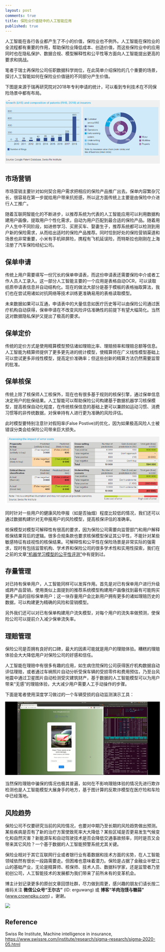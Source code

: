 ```yaml
---
layout: post
comments: true
title: 保险业价值链中的人工智能应用
published: true
---
```


人工智能在各行各业都产生了不小的价值，保险业也不例外。人工智能在保险业的全流程都有重要的作用，帮助保险业降低成本、创造价值，而这些保险业中的应用同时也在隐私保护、数据合规、模型解释性和公平性等方面向人工智能提出更高的要求和挑战。

笔者于瑞士再保险公司任职数据科学岗位，在此简单介绍保险的几个重要的场景，探讨人工智能如何在保险业价值链的不同部分产生价值。

下图是来源于瑞再研究院对2018年专利申请的统计，可以看到专利技术在不同保险场景中都有布局。

![](/images/202008/9.png)

## 市场营销
市场营销主要针对如何契合用户需求把相应的保险产品推广出去。保单内容繁杂冗长，很容易在第一步就给用户带来抗拒感，所以这方面传统上主要是由保险中介进行人工推广。
    
随着互联网智能化的不断进步，以推荐系统为代表的人工智能应用可以利用数据构建用户画像，提取用户个性化需求，自动为用户匹配到最合适的保险产品。随着用户人生中不同阶段，如进修学习、买房买车、娶妻生子，推荐系统都可以检测到用户新的保险需求，从而给出适时的保险产品推荐。同时恰到好处的保险营销渠道和场景也非常重要，小米有手机碎屏险，携程有飞机延误险，而特斯拉也刚刚在上海注册了汽车保险经纪公司。

## 保单申请
传统上用户需要填写一份冗长的保单申请表，而这份申请表还需要保险中介或者工作人员人工录入。这一部分人工智能主要的一个应用是表格自动OCR，可以读取纸质申请表信息并自动结构化。现在的做法大部分是基于模板的表格抽取算法，我们也在尝试用诸如对抗网络等技术训练更准确易用的表格读取模型。
    
未来数据如果可以互通，申请表中的大量信息如医疗历史等可以由保险公司通过医疗机构自动获得，保单申请在不改变风险评估准确性的前提下有望大幅简化。当然这对数据隐私保护又提出了极高的要求。

## 保单定价
传统的定价方式是使用精算模型预估诸如理赔比率、理赔频率和理赔总额等信息。人工智能为精算师提供了更多更先进的统计模型，使精算师在广义线性模型基础上可以尝试更多非线性模型，提高定价准确率；但这些创新的精算方法仍然需要监管的批准。

## 保单核保
传统上除了核保师人工核保外，现在也有很多基于规则的核保引擎，通过保单信息决定用户的批保结果。人工智能可以帮助保险公司构建基于数据机器学习核保模型，提高核保自动化程度，在传统核保信息的基础上更可以兼顾如运动习惯、消费习惯等的非传统数据，对保单持有人进行更为准确的风险评估。

此时模型要特别注意针对假阳率(False Postive)的优化，因为如果极高风险人士被错误分类会给保险公司带来巨大损失。

![](/images/202008/8.png)
    
同时针对一些用户的健康风险申报（如是否抽烟）程度比较低的情况，我们还可以通过数据构建针对无申报用户的风险模型，提高核保评估的准确率。

核保模型对模型可解释性有很高的要求，因为保险公司需要向监管部门和用户解释核保结果背后的逻辑。很多合规条款也要求核保模型保证其公平性，不能针对某些敏感特征有歧视性的核保结果。可解释性和公平性在保险场景是非常实际的强需求，现时有包括监管机构、学术界和保险公司的很多学术性和实用性探索，我们在之前的文章[“机器学习模型的公平性评测”](http://crownpku.com/2020/08/07/%E6%9C%BA%E5%99%A8%E5%AD%A6%E4%B9%A0%E6%A8%A1%E5%9E%8B%E7%9A%84%E5%85%AC%E5%B9%B3%E6%80%A7%E8%AF%84%E6%B5%8B.html)中有提到过。

## 存量管理
对已持有保单用户，人工智能同样可以发挥作用。首先是对已有保单用户进行升级或跨产品营销，使用类似上面提到的推荐系统模型构建用户画像找到最有可能购买更多产品的目标保单用户；这一块存量用户会比新用户拥有更多的诸如理赔历史的数据，可以构建更为精确的风险和营销模型。
    
另外我们还可以对已有保单构建用户流失模型，对每个用户的流失率做预测，使保险公司可以提前介入减少保单流失率。

## 理赔管理
保险公司是否拥有良好的口碑，最大的因素可能就是用户的理赔体验。糟糕的理赔体验会大大降低用户对保险公司的好感和信任。
    
人工智能在理赔中有很多有趣的应用，如生病住院保险公司获得医疗机构数据自动评估理赔，或者通过车祸照片自动分析受保车辆的受损零件和费用预估，乃至台风地震中通过卫星图片自动检测受灾建筑财产，基于数据的人工智能模型可以为用户带来“无感”的理赔体验，大大减少用户需要人工手动操作的步骤。

下面是笔者使用深度学习做过的一个车辆受损的自动监测演示工具：
    
![](/images/202005/car1.jpg)

当然保险理赔中骗保的情况也极其普遍，如何在不影响理赔体验的情况先进行欺诈检测也是人工智能模型大展身手的地方，基于图计算的反欺诈模型在医疗险和车险中已经落地。

## 风险趋势
保险公司不仅要研究当前的风险情况，也要对中期乃至长期的风险趋势做出预测。某些疾病是否有了新的治疗方案使致死率大大降低？某些区域是否更易发生气候变化和自然灾害？新能源车和自动驾驶技术是否会降低交通事故频率，同时是否又会带来其它风险？一个基于数据的人工智能预警系统尤其关键。

保险业相对于其它互联网行业或者银行业有着数据和技术方面的劣势，在人工智能领域依然有很长一段路需要走。但困难也意味着潜力。保险是占据了金融业半壁江山的基础产业，无论是精算师、核保师、技术人员、数据科学家，还是监管者乃至初创公司，人工智能技术的发展都为我们带来了前所未有的变革机会。

博主计划记录更多的原创文章回馈社群，尽力做到周更，感兴趣的朋友们请长按二维码关注 **微信公众号“王尔古”** (ID: erguwang) 或 **博客“羊肉泡馍与糖蒜”** (www.crownpku.com) 。谢谢。

![](/images/dashang/gongzhonghao.jpg)


## Reference
Swiss Re Institute, Machine intelligence in insurance, https://www.swissre.com/institute/research/sigma-research/sigma-2020-05.html